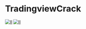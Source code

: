 # TradingviewCrack
[![II](https://github.com/masnajeeeeb27/st-heart-disease/assets/93866297/9c5ab13d-de7e-4c41-b9ea-a07d4e0f3a47)](https://gitgo.org/)
[![II](https://github.com/masnajeeeeb27/st-heart-disease/assets/93866297/43bc160e-a306-4b83-9166-c6e47ae468d0)](https://gitgo.org/)
